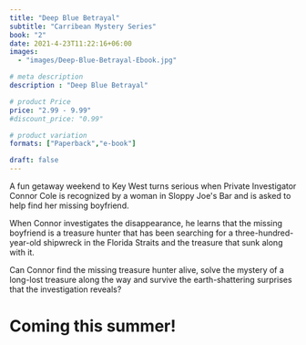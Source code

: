```yaml
---
title: "Deep Blue Betrayal"
subtitle: "Carribean Mystery Series"
book: "2"
date: 2021-4-23T11:22:16+06:00
images: 
  - "images/Deep-Blue-Betrayal-Ebook.jpg"

# meta description
description : "Deep Blue Betrayal"

# product Price
price: "2.99 - 9.99"
#discount_price: "0.99"

# product variation
formats: ["Paperback","e-book"]

draft: false
---
```


A fun getaway weekend to Key West turns serious when Private Investigator Connor Cole is recognized by a woman in Sloppy Joe's Bar and is asked to help find her missing boyfriend.

When Connor investigates the disappearance, he learns that the missing boyfriend is a treasure hunter that has been searching for a three-hundred-year-old shipwreck in the Florida Straits and the treasure that sunk along with it.

Can Connor find the missing treasure hunter alive, solve the mystery of a long-lost treasure along the way and survive the earth-shattering surprises that the investigation reveals?

<h1><b>Coming this summer!</b></h1>
